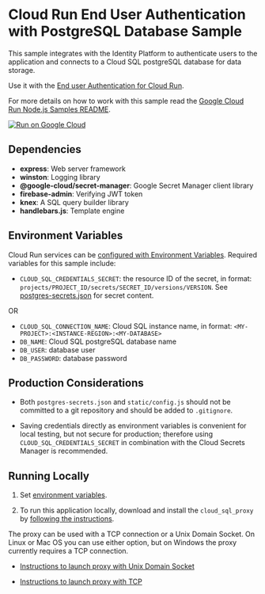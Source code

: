 # Cloud Run End User Authentication with PostgreSQL Database Sample

This sample integrates with the Identity Platform to authenticate users to the
application and connects to a Cloud SQL postgreSQL database for data storage.

Use it with the [End user Authentication for Cloud Run](http://cloud.google.com/run/docs/tutorials/identity-platform).

For more details on how to work with this sample read the [Google Cloud Run Node.js Samples README](https://github.com/GoogleCloudPlatform/nodejs-docs-samples/tree/master/run).

[![Run on Google Cloud](https://deploy.cloud.run/button.svg)](https://deploy.cloud.run?git_repo=https://github.com/averikitsch/nodejs-docs-samples&revision=cats-v-dogs&dir=run/idp-sql)

## Dependencies

* **express**: Web server framework
* **winston**: Logging library
* **@google-cloud/secret-manager**: Google Secret Manager client library
* **firebase-admin**: Verifying JWT token
* **knex**: A SQL query builder library
* **handlebars.js**: Template engine

## Environment Variables

Cloud Run services can be [configured with Environment Variables](https://cloud.google.com/run/docs/configuring/environment-variables).
Required variables for this sample include:

* `CLOUD_SQL_CREDENTIALS_SECRET`: the resource ID of the secret, in format: `projects/PROJECT_ID/secrets/SECRET_ID/versions/VERSION`. See [postgres-secrets.json](postgres-secrets.json) for secret content.

OR

* `CLOUD_SQL_CONNECTION_NAME`: Cloud SQL instance name, in format: `<MY-PROJECT>:<INSTANCE-REGION>:<MY-DATABASE>`
* `DB_NAME`: Cloud SQL postgreSQL database name
* `DB_USER`: database user
* `DB_PASSWORD`: database password


## Production Considerations

* Both `postgres-secrets.json` and `static/config.js` should not be committed to
  a git repository and should be added to `.gitignore`.

* Saving credentials directly as environment variables is convenient for local testing,
  but not secure for production; therefore using `CLOUD_SQL_CREDENTIALS_SECRET`
  in combination with the Cloud Secrets Manager is recommended.  

## Running Locally

1. Set [environment variables](#environment-variables).

1. To run this application locally, download and install the `cloud_sql_proxy` by
[following the instructions](https://cloud.google.com/sql/docs/postgres/sql-proxy#install).

The proxy can be used with a TCP connection or a Unix Domain Socket. On Linux or
Mac OS you can use either option, but on Windows the proxy currently requires a TCP
connection.

* [Instructions to launch proxy with Unix Domain Socket](../../cloud-sql/postgres/knex#launch-proxy-with-unix-domain-socket)

* [Instructions to launch proxy with TCP](../../cloud-sql/postgres/knex#launch-proxy-with-tcp)
